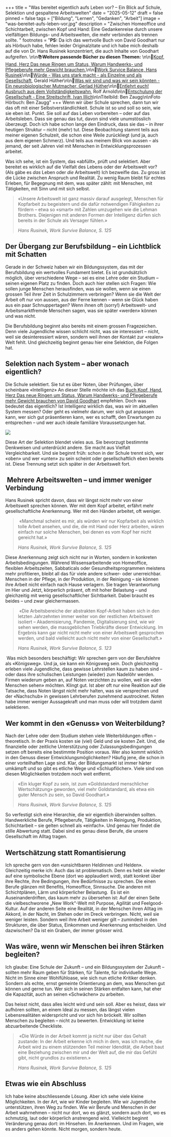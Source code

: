 +++
title = "Was bereitet eigentlich aufs Leben vor? – Ein Blick auf Schule, Selektion und gespaltene Arbeitswelten"
date = "2025-05-12"
draft = false
pinned = false
tags = ["Bildung", "Lernen", "Gedanken", "Arbeit"]
image = "was-bereitet-aufs-leben-vor.jpg"
description = "Zwischen Homeoffice und Schichtarbeit, zwischen Kopf und Hand: Eine Gedankenreise durch unsere vielfältigen Bildungs- und Arbeitswelten, die mehr verbinden als trennen sollte. "
footnotes = "**PS:** Da ich das wertvolle Buch von David Goodhart nur als Hörbuch habe, fehlen leider Originalzitate und ich habe mich deshalb auf die von Dr. Hans Rusinek konzentriert, die auch Inhalte von Goodhart aufgreifen. \n\n📚**Weitere passende Bücher zu diesen Themen:** \n\n📕[Kopf, Hand, Herz Das neue Ringen um Status, Warum Handwerks- und Pflegeberufe mehr Gewicht brauchen.](https://www.exlibris.ch/de/buecher-buch/e-books-deutsch/david-goodhart/kopf-hand-herz-das-neue-ringen-um-status/id/9783641258771/)\n\n📕[](https://www.exlibris.ch/de/buecher-buch/e-books-deutsch/david-goodhart/kopf-hand-herz-das-neue-ringen-um-status/id/9783641258771/)[Work Survice Balance, Hans Rusinek](https://www.exlibris.ch/de/buecher-buch/deutschsprachige-buecher/hans-rusinek/work-survive-balance/id/9783451399657/?srsltid=AfmBOoorlKgR7JgBGXkztYGHWb04Walc7uhOi5OYvPHAdL-23qSlfJne)\n\n📕[](https://www.exlibris.ch/de/buecher-buch/e-books-deutsch/david-goodhart/kopf-hand-herz-das-neue-ringen-um-status/id/9783641258771/)[Würde - Was uns stark macht - als Einzelne und als Gesellschaft](<https://www.exlibris.ch/de/buecher-buch/deutschsprachige-buecher/gerald-huether/wuerde/id/9783570553930/>), Gerald Hüther\n\n[](<https://www.exlibris.ch/de/buecher-buch/deutschsprachige-buecher/gerald-huether/wuerde/id/9783570553930/>)📕[Was wir sind und was wir sein könnten - Ein neurobiologischer Mutmacher, Gerlad Hüther](<https://www.exlibris.ch/de/buecher-buch/deutschsprachige-buecher/gerald-huether/was-wir-sind-und-was-wir-sein-koennten/id/9783596188505/>)\n\n📕[Entlehrt euch! Ausbruch aus dem Vollständigkeitswahn](<https://www.exlibris.ch/de/buecher-buch/deutschsprachige-buecher/rolf-arnold/entlehrt-euch/id/9783035504590/>), Rolf Arnold\n\n[](https://www.exlibris.ch/de/buecher-buch/deutschsprachige-buecher/ivan-illich/entschulung-der-gesellschaft/id/9783406709791/)📕[Entschulung der Gesellschaft - Eine Streitschrift, Ivan Illich](https://www.exlibris.ch/de/buecher-buch/deutschsprachige-buecher/ivan-illich/entschulung-der-gesellschaft/id/9783406709791/)\n\nTitelbild: Ben Zaugg\n\nFoto Hörbuch: Ben Zaugg"
+++
Wenn wir über Schule sprechen, dann tun wir das oft mit einer Selbstverständlichkeit. Schule ist so und soll so sein, wie sie eben ist. Punkt. Sie soll auf das Leben vorbereiten – oder auf das Arbeitsleben. Dass sie genau das tut, davon sind viele unumstösslich überzeugt. Doch ich habe schon lange den Eindruck, dass sie das – in ihrer heutigen Struktur – nicht (mehr) tut. Diese Beobachtung stammt teils aus meiner eigenen Schulzeit, die schon eine Weile zurückliegt (und ja, auch aus dem eigenen Schmerz). Und teils aus meinem Blick von aussen – als jemand, der seit Jahren viel mit Menschen in Entwicklungsprozessen arbeitet.

Was ich sehe, ist ein System, das «abfüllt», prüft und selektiert. Aber bereitet es wirklich auf die Vielfalt des Lebens oder der Arbeitswelt vor? (Als gäbe es *das* Leben oder *die* Arbeitswelt) Ich bezweifle das. Zu gross ist die Lücke zwischen Anspruch und Realität. Zu wenig Raum bleibt für echtes Erleben, für Begegnung mit dem, was später zählt: mit Menschen, mit Tätigkeiten, mit Sinn und mit sich selbst.

> «Unsere Arbeitswelt ist ganz massiv darauf ausgelegt, Menschen für Kopfarbeit zu begeistern und die dafür notwendigen Fähigkeiten zu fördern – etwa so «smart» mit Zahlen umzugehen wie die Lehman Brothers. Diejenigen mit anderen Formen der Intelligenz dürfen sich bereits in der Schule als Versager fühlen.» 
>
> *Hans Rusinek, Work Survive Balance, S. 125*

## **Der Übergang zur Berufsbildung – ein Lichtblick mit Schatten**

Gerade in der Schweiz haben wir ein Bildungssystem, das mit der Berufsbildung ein wertvolles Fundament bietet. Es ist grundsätzlich möglich, über verschiedene Wege – sei es eine Lehre oder ein Studium – seinen eigenen Platz zu finden. Doch auch hier stellen sich Fragen: Wie sollen junge Menschen herausfinden, was sie wollen, wenn sie einen grossen Teil ihrer Zeit in Schulzimmern verbringen? Wenn sie die Welt der Arbeit oft nur von aussen, aus der Ferne kennen – wenn sie Glück haben aus ein paar Schnuppertagen? Wenn ihnen oft (sorry!) Arbeitswelt- und Arbeitsmarktfremde Menschen sagen, was sie später «werden» können und was nicht. 

Die Berufsbildung beginnt also bereits mit einem grossen Fragezeichen. Denn viele Jugendliche wissen schlicht nicht, was sie interessiert – nicht, weil sie desinteressiert wären, sondern weil ihnen der Kontakt zur «realen» Welt fehlt. Und gleichzeitig beginnt genau hier eine Selektion, die Folgen hat.

## **Selektion nach System – aber wonach eigentlich?**

Die Schule selektiert. Sie tut es über Noten, über Prüfungen, über scheinbare «Intelligenz» An dieser Stelle möchte ich das [Buch Kopf, Hand, Herz Das neue Ringen um Status, Warum Handwerks- und Pflegeberufe mehr Gewicht brauchen von David Goodhart](https://www.exlibris.ch/de/buecher-buch/e-books-deutsch/david-goodhart/kopf-hand-herz-das-neue-ringen-um-status/id/9783641258771/) empfehlen. Doch was bedeutet das eigentlich? Ist Intelligenz wirklich das, was wir im aktuellen System messen? Oder geht es vielmehr darum, wer sich gut anpassen kann, wer sich gut präsentieren kann, wer es schafft, den Erwartungen zu entsprechen – und wer auch ideale familiäre Voraussetzungen hat. 

![](david-goodhart.jpg)

Diese Art der Selektion blendet vieles aus. Sie bevorzugt bestimmte Denkweisen und unterdrückt andere. Sie macht aus Vielfalt Vergleichbarkeit. Und sie beginnt früh: schon in der Schule trennt sich, wer «oben» und wer «unten» zu sein scheint oder gesellschaftlich eben bereits ist. Diese Trennung setzt sich später in der Arbeitswelt fort.

##  **Mehrere Arbeitswelten – und immer weniger Verbindung**

Hans Rusinek spricht davon, dass wir längst nicht mehr von einer Arbeitswelt sprechen können. Wer mit dem Kopf arbeitet, erfährt mehr gesellschaftliche Anerkennung. Wer mit den Händen arbeitet, oft weniger. 

>  «Manchmal scheint es mir, als würden wir nur Kopfarbeit als wirklich tolle Arbeit ansehen, und die, die mit Hand oder Herz arbeiten, wären einfach nur solche Menschen, bei denen es vom Kopf her nicht gereicht hat.» 
>
> *Hans Rusinek, Work Survive Balance, S. 125*

Diese Anerkennung zeigt sich nicht nur in Worten, sondern in konkreten Arbeitsbedingungen. Während Wissensarbeitende von Homeoffice, flexiblen Arbeitszeiten, Sabbaticals oder Gesundheitsprogrammen meistens mehr profitieren, bleibt all das für viele andere schwer- oder unerreichbar. Menschen in der Pflege, in der Produktion, in der Reinigung – sie können ihre Arbeit nicht einfach nach Hause verlagern. Sie tragen Verantwortung im Hier und Jetzt, körperlich präsent, oft mit hoher Belastung – und gleichzeitig mit wenig gesellschaftlicher Sichtbarkeit. Dabei braucht es beides – und zwar gleichermassen.

>  «Die Arbeitsbereiche der abstrakten Kopf-Arbeit haben sich in den letzten Jahrzehnten immer weiter von der restlichen Arbeitswelt isoliert – Akademisierung, Pandemie, Digitalisierung sind, wie wir sehen werden, die massgeblichen Triebkräfte dieser Entwicklung. Im Ergebnis kann gar nicht nicht mehr von einer Arbeitswelt gesprochen werden, und bald vielleicht auch nicht mehr von einer Gesellschaft.» 
>
> *Hans Rusinek, Work Survive Balance, S. 123*

 Was mich besonders beschäftigt: Wir sprechen gern von der Berufslehre als «Königsweg». Und ja, sie kann ein Königsweg sein. Doch gleichzeitig erleben viele Jugendliche, dass gewisse Lehrstellen kaum zu haben sind – oder dass ihre schulischen Leistungen (wieder) zum Nadelöhr werden. Firmen wiederum geben an, auf Noten verzichten zu wollen, weil sie «den Menschen sehen» möchten. Klingt gut. Ist aber oft nur eine Reaktion auf die Tatsache, dass Noten längst nicht mehr halten, was sie versprechen und der «Nachschub» in gewissen Lehrberufen zunehmend austrocknet. Noten habe immer weniger Aussagekraft und man muss oder will trotzdem damit selektieren. 

## **Wer kommt in den «Genuss» von Weiterbildung?**

Nach der Lehre oder dem Studium stehen viele Weiterbildungen offen – theoretisch. In der Praxis kosten sie (viel) Geld und sie kosten Zeit. Und, die finanzielle oder zeitliche Unterstützung oder Zulassungsbedingungen setzen oft bereits eine bestimmte Position voraus. Wer also kommt wirklich in den Genuss dieser Entwicklungsmöglichkeiten? Häufig jene, die schon in einer vorteilhaften Lage sind. Klar, der Bildungsmarkt ist immer härter umkämpft und so gibt es etliche Wege und «Schlupflöcher». Viele sind von diesen Möglichkeiten trotzdem noch weit entfernt. 

> «Ein kluger Kopf zu sein, ist zum «Goldstandard menschlicher Wertschätzung» geworden, viel mehr Goldstandard, als etwa ein guter Mensch zu sein, so David Goodhart.» 
>
> *Hans Rusinek, Work Survive Balance, S. 125*

So verfestigt sich eine Hierarchie, die wir eigentlich überwinden sollten. Handwerkliche Berufe, Pflegeberufe, Tätigkeiten in Reinigung, Produktion, Schichtarbeit – sie gelten schnell als «einfach». Und genau hier findet die stille Abwertung statt. Dabei sind es genau diese Berufe, die unsere Gesellschaft im Alltag tragen.

## **Wertschätzung statt Romantisierung**

Ich spreche gern von den «unsichtbaren Heldinnen und Helden». Gleichzeitig merke ich: Auch das ist problematisch. Denn es hebt sie wieder auf eine symbolische Ebene (dort wo applaudiert wird), statt konkret über ihre Rechte, ihre Bedingungen, ihre Bedürfnisse zu sprechen. Die einen Berufe glänzen mit Benefits, Homeoffice, Sinnsuche. Die anderen mit Schichtplänen, Lärm und körperlicher Belastung.  Es ist ein Auseinanderdriften, das kaum mehr zu übersehen ist: Auf der einen Seite die vielbeschworene „New Work“-Welt mit Purpose, Agilität und Feelgood-Kultur. Auf der anderen Seite eine Realität, in der Menschen ihren Alltag im Akkord, in der Nacht, im Stehen oder im Dreck verbringen. Nicht, weil sie weniger leisten. Sondern weil ihre Arbeit weniger gilt – zumindest in den Strukturen, die über Status, Einkommen und Anerkennung entscheiden. Und dazwischen? Da ist ein Graben, der immer grösser wird.

## **Was wäre, wenn wir Menschen bei ihren Stärken begleiten?**

Ich glaube: Eine Schule der Zukunft – und ein Bildungssystem der Zukunft – sollten mehr Raum geben für Stärken, für Talente, für individuelle Wege. Nicht im Sinne einer Wohlfühloase, wie sich nun etliche Kritiker denken. Sondern als echte, ernst gemeinte Orientierung an dem, was Menschen gut können und gerne tun. Wer sich in seinen Stärken entfalten kann, hat eher die Kapazität, auch an seinen «Schwächen» zu arbeiten. 

Das heisst nicht, dass alles leicht wird und sein soll. Aber es heisst, dass wir aufhören sollten, an einem Ideal zu messen, das längst vielen Lebensrealitäten widerspricht und vor sich hin bröckelt. Wir sollten Menschen zu begleiten – nicht zu bewerten. Entwicklung ist keine abzuarbeitende Checkliste.

>  «Die Würde in der Arbeit kommt ja nicht nur über das Gehalt zustande: In der Arbeit erkenne ich mich in dem, was ich mache, die Arbeit wird zu einem stützenden Teil meiner Idendität, die Arbeit baut eine Beziehung zwischen mir und der Welt auf, die mir das Gefühl gibt, nicht grundlos zu existieren.» 
>
> *Hans Rusinek, Work Survive Balance, S. 125*

## **Etwas wie ein Abschluss**

Ich habe keine abschliessende Lösung. Aber ich sehe viele kleine Möglichkeiten. In der Art, wie wir Kinder begleiten. Wie wir Jugendliche unterstützen, ihren Weg zu finden. Wie wir Berufe und Menschen in der Arbeit wahrnehmen – nicht nur dort, wo es glänzt, sondern auch dort, wo es schmutzig, laut oder körperlich anstrengend wird. Vielleicht beginnt Veränderung genau dort: im Hinsehen. Im Anerkennen. Und im Fragen, wie es anders gehen könnte. Nicht morgen, sondern heute.